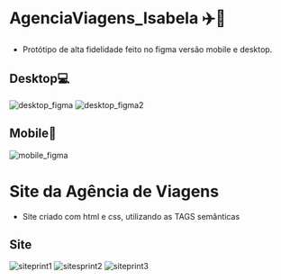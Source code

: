 # AgenciaViagens_Isabela ✈️🧳
* Protótipo de alta fidelidade feito no figma versão mobile e desktop.
## Desktop💻
![desktop_figma](https://github.com/user-attachments/assets/96c0aa17-efcf-42bb-af98-092e4ca5def9)
![desktop_figma2](https://github.com/user-attachments/assets/f08b5ad8-b6b4-409e-90bc-2c840a10d0e6)

## Mobile📱
![mobile_figma](https://github.com/user-attachments/assets/e1629792-5012-4d9a-af44-d42bbdf0d18c)

# Site da Agência de Viagens 
* Site criado com html e css, utilizando as TAGS semânticas
## Site
![siteprint1](https://github.com/user-attachments/assets/f9ff429e-85c7-4121-8bca-92b957c6c0b9)
![sitesprint2](https://github.com/user-attachments/assets/91b58e81-b20a-49b7-9c50-fe4b6357d376)
![siteprint3](https://github.com/user-attachments/assets/a61054c6-7116-4187-b77b-dab6a82bee23)
